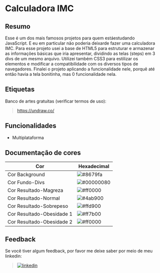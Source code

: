 
# Calculadora IMC


## Resumo

Esse é um dos mais famosos projetos para quem estáestudando JavaScript. E eu em particular não poderia deixarde fazer uma calculadora IMC.
Para esse projeto usei a base de HTML5 para estruturar
e armazenar as informações básicas que iria apresentar, dividindo
as telas (steps) em 3 divs de um mesmo arquivo. Utilizei também
CSS3 para estilizar os elementos e modificar a compatibilidade com
os diversos tipos de navegadores.
Finalei o projeto aplicando a funcionalidade nele, porquê até 
então havia a tela bonitinha, mas 0 funcionalidade nela.
    
## Etiquetas

Banco de artes gratuitas (verificar termos de uso):

>https://undraw.co/


## Funcionalidades

- Multiplataforma

## Documentação de cores

| Cor               | Hexadecimal                                                |
| ----------------- | ---------------------------------------------------------------- |
| Cor Background       | ![#8679fa](https://via.placeholder.com/10/8679fa?text=+)|
| Cor Fundo-Divs       | ![#00000080](https://via.placeholder.com/10/00000080?text=+)|
| Cor Resultado-Magreza       | ![#ff0000](https://via.placeholder.com/10/ff0000?text=+)|
| Cor Resultado-Normal       | ![#4ab900](https://via.placeholder.com/10/4ab900?text=+)|
| Cor Resultado-Sobrepeso       | ![#ffd900](https://via.placeholder.com/10/ffd900?text=+)|
| Cor Resultado-Obesidade 1       | ![#ff7b00](https://via.placeholder.com/10/ff7b00?text=+)|
| Cor Resultado-Obesidade 2       | ![#ff0000](https://via.placeholder.com/10/ff0000?text=+)|






## Feedback

Se você tiver algum feedback, por favor me deixe saber por meio de meu linkedin:

> [![linkedin](https://img.shields.io/badge/linkedin-0A66C2?style=for-the-badge&logo=linkedin&logoColor=white)](https://www.linkedin.com/in/dieison-pablo-a66a02178/)


